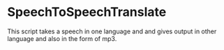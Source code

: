 # SpeechToSpeechTranslate
This script takes a speech in one language and and gives output in other language and also in the form of mp3.
